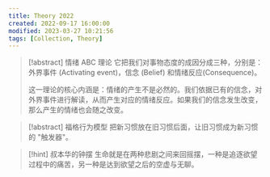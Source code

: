 ```yaml
---
title: Theory 2022
created: 2022-09-17 16:00:00
modified: 2023-03-27 10:21:56
tags: [Collection, Theory]
---
```


> [!abstract] 情绪 ABC 理论
> 它把我们对事物态度的成因分成三种，分别是：外界事件 (Activating event)，信念 (Belief) 和情绪反应(Consequence)。
>
> 这一理论的核心内涵是：情绪的产生不是必然的。我们依据已有的信念，对外界事件进行解读，从而产生对应的情绪反应。如果我们的信念发生改变，那么产生的情绪也会随之改变。

> [!abstract] 福格行为模型
> 把新习惯放在旧习惯后面，让旧习惯成为新习惯的 "触发器"。

> [!hint] 叔本华的钟摆
> 生命就是在两种悲剧之间来回摇摆，一种是追逐欲望过程中的痛苦，另一种是达到欲望之后的空虚与无聊。
